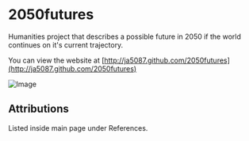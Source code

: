 # 2050futures

Humanities project that describes a possible future in 2050 if the world continues on it's current trajectory.

You can view the website at [http://ja5087.github.com/2050futures](http://ja5087.github.com/2050futures)

![Image](https://puu.sh/rNYfV/8915f4e628.png)

## Attributions

Listed inside main page under References.

